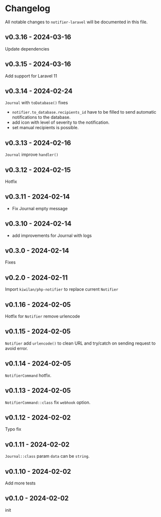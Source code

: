 # Changelog

All notable changes to `notifier-laravel` will be documented in this file.

## v0.3.16 - 2024-03-16

Update dependencies

## v0.3.15 - 2024-03-16

Add support for Laravel 11

## v0.3.14 - 2024-02-24

`Journal` with `toDatabase()` fixes

- `notifier.to_database.recipients_id` have to be filled to send automatic notifications to the database.
- add icon with level of severity to the notification.
- set manual recipients is possible.

## v0.3.13 - 2024-02-16

`Journal` improve `handler()`

## v0.3.12 - 2024-02-15

Hotfix

## v0.3.11 - 2024-02-14

- Fix Journal empty message

## v0.3.10 - 2024-02-14

- add improvements for Journal with logs

## v0.3.0 - 2024-02-14

Fixes

## v0.2.0 - 2024-02-11

Import `kiwilan/php-notifier` to replace current `Notifier`

## v0.1.16 - 2024-02-05

Hotfix for `Notifier` remove urlencode

## v0.1.15 - 2024-02-05

`Notifier` add `urlencode()` to clean URL and try/catch on sending request to avoid error.

## v0.1.14 - 2024-02-05

`NotifierCommand` hotfix.

## v0.1.13 - 2024-02-05

`NotifierCommand::class` fix `webhook` option.

## v0.1.12 - 2024-02-02

Typo fix

## v0.1.11 - 2024-02-02

`Journal::class` param `data` can be `string`.

## v0.1.10 - 2024-02-02

Add more tests

## v0.1.0 - 2024-02-02

init
